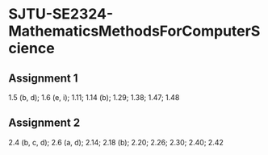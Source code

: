 # SJTU-SE2324-MathematicsMethodsForComputerScience

## Assignment 1

1.5 (b, d); 1.6 (e, i); 1.11; 1.14 (b); 1.29; 1.38; 1.47; 1.48

## Assignment 2

2.4 (b, c, d); 2.6 (a, d); 2.14; 2.18 (b); 2.20; 2.26; 2.30; 2.40; 2.42

